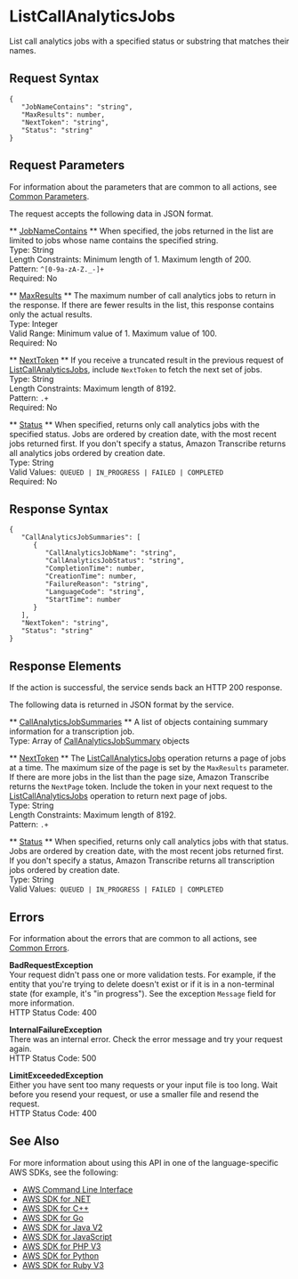 # ListCallAnalyticsJobs<a name="API_ListCallAnalyticsJobs"></a>

List call analytics jobs with a specified status or substring that matches their names\.

## Request Syntax<a name="API_ListCallAnalyticsJobs_RequestSyntax"></a>

```
{
   "JobNameContains": "string",
   "MaxResults": number,
   "NextToken": "string",
   "Status": "string"
}
```

## Request Parameters<a name="API_ListCallAnalyticsJobs_RequestParameters"></a>

For information about the parameters that are common to all actions, see [Common Parameters](CommonParameters.md)\.

The request accepts the following data in JSON format\.

 ** [JobNameContains](#API_ListCallAnalyticsJobs_RequestSyntax) **   <a name="transcribe-ListCallAnalyticsJobs-request-JobNameContains"></a>
When specified, the jobs returned in the list are limited to jobs whose name contains the specified string\.  
Type: String  
Length Constraints: Minimum length of 1\. Maximum length of 200\.  
Pattern: `^[0-9a-zA-Z._-]+`   
Required: No

 ** [MaxResults](#API_ListCallAnalyticsJobs_RequestSyntax) **   <a name="transcribe-ListCallAnalyticsJobs-request-MaxResults"></a>
The maximum number of call analytics jobs to return in the response\. If there are fewer results in the list, this response contains only the actual results\.   
Type: Integer  
Valid Range: Minimum value of 1\. Maximum value of 100\.  
Required: No

 ** [NextToken](#API_ListCallAnalyticsJobs_RequestSyntax) **   <a name="transcribe-ListCallAnalyticsJobs-request-NextToken"></a>
If you receive a truncated result in the previous request of [ListCallAnalyticsJobs](#API_ListCallAnalyticsJobs), include `NextToken` to fetch the next set of jobs\.  
Type: String  
Length Constraints: Maximum length of 8192\.  
Pattern: `.+`   
Required: No

 ** [Status](#API_ListCallAnalyticsJobs_RequestSyntax) **   <a name="transcribe-ListCallAnalyticsJobs-request-Status"></a>
When specified, returns only call analytics jobs with the specified status\. Jobs are ordered by creation date, with the most recent jobs returned first\. If you don't specify a status, Amazon Transcribe returns all analytics jobs ordered by creation date\.  
Type: String  
Valid Values:` QUEUED | IN_PROGRESS | FAILED | COMPLETED`   
Required: No

## Response Syntax<a name="API_ListCallAnalyticsJobs_ResponseSyntax"></a>

```
{
   "CallAnalyticsJobSummaries": [ 
      { 
         "CallAnalyticsJobName": "string",
         "CallAnalyticsJobStatus": "string",
         "CompletionTime": number,
         "CreationTime": number,
         "FailureReason": "string",
         "LanguageCode": "string",
         "StartTime": number
      }
   ],
   "NextToken": "string",
   "Status": "string"
}
```

## Response Elements<a name="API_ListCallAnalyticsJobs_ResponseElements"></a>

If the action is successful, the service sends back an HTTP 200 response\.

The following data is returned in JSON format by the service\.

 ** [CallAnalyticsJobSummaries](#API_ListCallAnalyticsJobs_ResponseSyntax) **   <a name="transcribe-ListCallAnalyticsJobs-response-CallAnalyticsJobSummaries"></a>
A list of objects containing summary information for a transcription job\.  
Type: Array of [CallAnalyticsJobSummary](API_CallAnalyticsJobSummary.md) objects

 ** [NextToken](#API_ListCallAnalyticsJobs_ResponseSyntax) **   <a name="transcribe-ListCallAnalyticsJobs-response-NextToken"></a>
The [ListCallAnalyticsJobs](#API_ListCallAnalyticsJobs) operation returns a page of jobs at a time\. The maximum size of the page is set by the `MaxResults` parameter\. If there are more jobs in the list than the page size, Amazon Transcribe returns the `NextPage` token\. Include the token in your next request to the [ListCallAnalyticsJobs](#API_ListCallAnalyticsJobs) operation to return next page of jobs\.  
Type: String  
Length Constraints: Maximum length of 8192\.  
Pattern: `.+` 

 ** [Status](#API_ListCallAnalyticsJobs_ResponseSyntax) **   <a name="transcribe-ListCallAnalyticsJobs-response-Status"></a>
When specified, returns only call analytics jobs with that status\. Jobs are ordered by creation date, with the most recent jobs returned first\. If you don't specify a status, Amazon Transcribe returns all transcription jobs ordered by creation date\.  
Type: String  
Valid Values:` QUEUED | IN_PROGRESS | FAILED | COMPLETED` 

## Errors<a name="API_ListCallAnalyticsJobs_Errors"></a>

For information about the errors that are common to all actions, see [Common Errors](CommonErrors.md)\.

 **BadRequestException**   
Your request didn't pass one or more validation tests\. For example, if the entity that you're trying to delete doesn't exist or if it is in a non\-terminal state \(for example, it's "in progress"\)\. See the exception `Message` field for more information\.  
HTTP Status Code: 400

 **InternalFailureException**   
There was an internal error\. Check the error message and try your request again\.  
HTTP Status Code: 500

 **LimitExceededException**   
Either you have sent too many requests or your input file is too long\. Wait before you resend your request, or use a smaller file and resend the request\.  
HTTP Status Code: 400

## See Also<a name="API_ListCallAnalyticsJobs_SeeAlso"></a>

For more information about using this API in one of the language\-specific AWS SDKs, see the following:
+  [AWS Command Line Interface](https://docs.aws.amazon.com/goto/aws-cli/transcribe-2017-10-26/ListCallAnalyticsJobs) 
+  [AWS SDK for \.NET](https://docs.aws.amazon.com/goto/DotNetSDKV3/transcribe-2017-10-26/ListCallAnalyticsJobs) 
+  [AWS SDK for C\+\+](https://docs.aws.amazon.com/goto/SdkForCpp/transcribe-2017-10-26/ListCallAnalyticsJobs) 
+  [AWS SDK for Go](https://docs.aws.amazon.com/goto/SdkForGoV1/transcribe-2017-10-26/ListCallAnalyticsJobs) 
+  [AWS SDK for Java V2](https://docs.aws.amazon.com/goto/SdkForJavaV2/transcribe-2017-10-26/ListCallAnalyticsJobs) 
+  [AWS SDK for JavaScript](https://docs.aws.amazon.com/goto/AWSJavaScriptSDK/transcribe-2017-10-26/ListCallAnalyticsJobs) 
+  [AWS SDK for PHP V3](https://docs.aws.amazon.com/goto/SdkForPHPV3/transcribe-2017-10-26/ListCallAnalyticsJobs) 
+  [AWS SDK for Python](https://docs.aws.amazon.com/goto/boto3/transcribe-2017-10-26/ListCallAnalyticsJobs) 
+  [AWS SDK for Ruby V3](https://docs.aws.amazon.com/goto/SdkForRubyV3/transcribe-2017-10-26/ListCallAnalyticsJobs) 